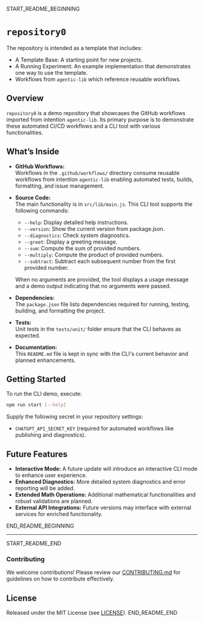 START_README_BEGINNING
# `repository0`

The repository is intended as a template that includes:
* A Template Base: A starting point for new projects.
* A Running Experiment: An example implementation that demonstrates one way to use the template.
* Workflows from `agentic‑lib` which reference reusable workflows.

## Overview
`repository0` is a demo repository that showcases the GitHub workflows imported from intentïon `agentic‑lib`. Its primary purpose is to demonstrate these automated CI/CD workflows and a CLI tool with various functionalities.

## What’s Inside

- **GitHub Workflows:**  
  Workflows in the `.github/workflows/` directory consume reusable workflows from intentïon `agentic‑lib` enabling automated tests, builds, formatting, and issue management.

- **Source Code:**  
  The main functionality is in `src/lib/main.js`. This CLI tool supports the following commands:
    - `--help`: Display detailed help instructions.
    - `--version`: Show the current version from package.json.
    - `--diagnostics`: Check system diagnostics.
    - `--greet`: Display a greeting message.
    - `--sum`: Compute the sum of provided numbers.
    - `--multiply`: Compute the product of provided numbers.
    - `--subtract`: Subtract each subsequent number from the first provided number.
  
  When no arguments are provided, the tool displays a usage message and a demo output indicating that no arguments were passed.

- **Dependencies:**  
  The `package.json` file lists dependencies required for running, testing, building, and formatting the project.

- **Tests:**  
  Unit tests in the `tests/unit/` folder ensure that the CLI behaves as expected.

- **Documentation:**  
  This `README.md` file is kept in sync with the CLI's current behavior and planned enhancements.

## Getting Started

To run the CLI demo, execute:
```bash
npm run start [--help]
```

Supply the following secret in your repository settings:
- `CHATGPT_API_SECRET_KEY` (required for automated workflows like publishing and diagnostics).

## Future Features

- **Interactive Mode:** A future update will introduce an interactive CLI mode to enhance user experience.
- **Enhanced Diagnostics:** More detailed system diagnostics and error reporting will be added.
- **Extended Math Operations:** Additional mathematical functionalities and robust validations are planned.
- **External API Integrations:** Future versions may interface with external services for enriched functionality.

END_README_BEGINNING

---

START_README_END
### Contributing

We welcome contributions! Please review our [CONTRIBUTING.md](./CONTRIBUTING.md) for guidelines on how to contribute effectively.

## License

Released under the MIT License (see [LICENSE](./LICENSE)).
END_README_END
